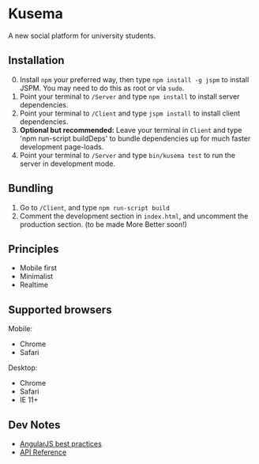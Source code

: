 # Kusema
A new social platform for university students.

## Installation
0. Install `npm` your preferred way, then type `npm install -g jspm` to install JSPM. You may need to do this as root or via `sudo`.
1. Point your terminal to `/Server` and type `npm install` to install server dependencies.
2. Point your terminal to `/Client` and type `jspm install` to install client dependencies.
3. **Optional but recommended:** Leave your terminal in `Client` and type 'npm run-script buildDeps' to bundle dependencies up for much faster development page-loads.
3. Point your terminal to `/Server` and type `bin/kusema test` to run the server in development mode.

## Bundling
1. Go to `/Client`, and type `npm run-script build`
2. Comment the development section in `index.html`, and uncomment the production section. (to be made More Better soon!)

## Principles
- Mobile first
- Minimalist
- Realtime

## Supported browsers

Mobile:
- Chrome
- Safari
 
Desktop:
- Chrome
- Safari
- IE 11+

## Dev Notes
- [AngularJS best practices](https://github.com/johnpapa/angular-styleguide/blob/master/a1/README.md)
- [API Reference](https://github.com/nathansherburn/kusema/wiki/API-Reference)
